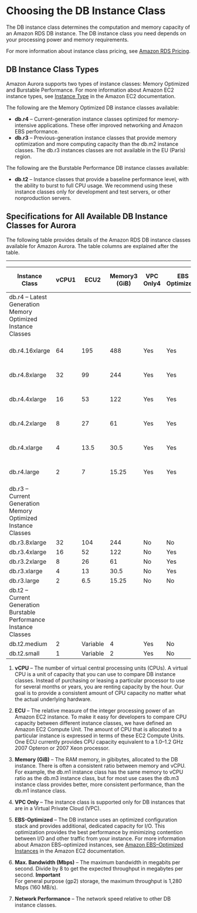 # Choosing the DB Instance Class<a name="Concepts.DBInstanceClass"></a>

The DB instance class determines the computation and memory capacity of an Amazon RDS DB instance\. The DB instance class you need depends on your processing power and memory requirements\. 

For more information about instance class pricing, see [Amazon RDS Pricing](https://aws.amazon.com/rds/pricing/)\. 

## DB Instance Class Types<a name="Concepts.DBInstanceClass.Types"></a>

Amazon Aurora supports two types of instance classes: Memory Optimized and Burstable Performance\. For more information about Amazon EC2 instance types, see [Instance Type](https://docs.aws.amazon.com/AWSEC2/latest/UserGuide/instance-types.html) in the Amazon EC2 documentation\. 

The following are the Memory Optimized DB instance classes available:
+ **db\.r4** – Current\-generation instance classes optimized for memory\-intensive applications\. These offer improved networking and Amazon EBS performance\.
+ **db\.r3** – Previous\-generation instance classes that provide memory optimization and more computing capacity than the db\.m2 instance classes\. The db\.r3 instances classes are not available in the EU \(Paris\) region\. 

The following are the Burstable Performance DB instance classes available:
+ **db\.t2** – Instance classes that provide a baseline performance level, with the ability to burst to full CPU usage\. We recommend using these instance classes only for development and test servers, or other nonproduction servers\. 

## Specifications for All Available DB Instance Classes for Aurora<a name="Concepts.DBInstanceClass.SummaryAurora"></a>

The following table provides details of the Amazon RDS DB instance classes available for Amazon Aurora\. The table columns are explained after the table\. 


****  

| Instance Class | vCPU1 | ECU2 | Memory3 \(GiB\) | VPC Only4 | EBS Optimized5 | Max\. Bandwidth6 \(Mbps\) | Network Performance7 | Aurora MySQL | Aurora PostgreSQL | 
| --- | --- | --- | --- | --- | --- | --- | --- | --- | --- | 
| db\.r4 – Latest Generation Memory Optimized Instance Classes | 
| db\.r4\.16xlarge | 64 | 195 | 488 | Yes | Yes | 14,000 | 25 Gbps | 1\.14\.4 and later | Yes | 
| db\.r4\.8xlarge | 32 | 99 | 244 | Yes | Yes | 7,000 | 10 Gbps | 1\.14\.4 and later | Yes | 
| db\.r4\.4xlarge | 16 | 53 | 122 | Yes | Yes | 3,500 | Up to 10 Gbps | 1\.14\.4 and later | Yes | 
| db\.r4\.2xlarge | 8 | 27 | 61 | Yes | Yes | 1,750 | Up to 10 Gbps | 1\.14\.4 and later | Yes | 
| db\.r4\.xlarge | 4 | 13\.5 | 30\.5 | Yes | Yes | 875 | Up to 10 Gbps | 1\.14\.4 and later | Yes | 
| db\.r4\.large | 2 | 7 | 15\.25 | Yes | Yes | 437 | Up to 10 Gbps | 1\.14\.4 and later | Yes | 
| db\.r3 – Current Generation Memory Optimized Instance Classes | 
| db\.r3\.8xlarge | 32 | 104 | 244 | No | No | — | 10 Gbps | Yes | No | 
| db\.r3\.4xlarge | 16 | 52 | 122 | No | Yes | 2,000 | High | Yes | No | 
| db\.r3\.2xlarge | 8 | 26 | 61 | No | Yes | 1,000 | High | Yes | No | 
| db\.r3\.xlarge | 4 | 13 | 30\.5 | No | Yes | 500 | Moderate | Yes | No | 
| db\.r3\.large | 2 | 6\.5 | 15\.25 | No | No | — | Moderate | Yes | No | 
| db\.t2 – Current Generation Burstable Performance Instance Classes | 
| db\.t2\.medium | 2 | Variable | 4 | Yes | No | — | Moderate | Yes | No | 
| db\.t2\.small | 1 | Variable | 2 | Yes | No | — | Low | Yes | No | 

1. **vCPU** – The number of virtual central processing units \(CPUs\)\. A virtual CPU is a unit of capacity that you can use to compare DB instance classes\. Instead of purchasing or leasing a particular processor to use for several months or years, you are renting capacity by the hour\. Our goal is to provide a consistent amount of CPU capacity no matter what the actual underlying hardware\. 

1. **ECU** – The relative measure of the integer processing power of an Amazon EC2 instance\. To make it easy for developers to compare CPU capacity between different instance classes, we have defined an Amazon EC2 Compute Unit\. The amount of CPU that is allocated to a particular instance is expressed in terms of these EC2 Compute Units\. One ECU currently provides CPU capacity equivalent to a 1\.0–1\.2 GHz 2007 Opteron or 2007 Xeon processor\. 

1. **Memory \(GiB\)** – The RAM memory, in gibibytes, allocated to the DB instance\. There is often a consistent ratio between memory and vCPU\. For example, the db\.m1 instance class has the same memory to vCPU ratio as the db\.m3 instance class, but for most use cases the db\.m3 instance class provides better, more consistent performance, than the db\.m1 instance class\. 

1. **VPC Only** – The instance class is supported only for DB instances that are in a Virtual Private Cloud \(VPC\)\. 

1. **EBS\-Optimized** – The DB instance uses an optimized configuration stack and provides additional, dedicated capacity for I/O\. This optimization provides the best performance by minimizing contention between I/O and other traffic from your instance\. For more information about Amazon EBS–optimized instances, see [Amazon EBS–Optimized Instances](https://docs.aws.amazon.com/AWSEC2/latest/UserGuide/EBSOptimized.html) in the Amazon EC2 documentation\. 

1. **Max\. Bandwidth \(Mbps\)** – The maximum bandwidth in megabits per second\. Divide by 8 to get the expected throughput in megabytes per second\. 
**Important**  
For general purpose \(gp2\) storage, the maximum throughput is 1,280 Mbps \(160 MB/s\)\. 

1. **Network Performance** – The network speed relative to other DB instance classes\. 